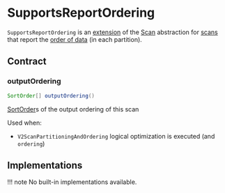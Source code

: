 # SupportsReportOrdering

`SupportsReportOrdering` is an [extension](#contract) of the [Scan](Scan.md) abstraction for [scans](#implementations) that report the [order of data](#outputOrdering) (in each partition).

## Contract

### <span id="outputOrdering"> outputOrdering

```java
SortOrder[] outputOrdering()
```

[SortOrder](expressions/SortOrder.md)s of the output ordering of this scan

Used when:

* `V2ScanPartitioningAndOrdering` logical optimization is executed (and `ordering`)

## Implementations

!!! note
    No built-in implementations available.
